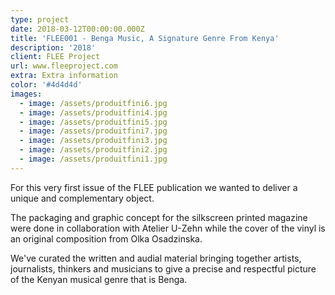 ```yaml
---
type: project
date: 2018-03-12T00:00:00.000Z
title: 'FLEE001 - Benga Music, A Signature Genre From Kenya'
description: '2018'
client: FLEE Project
url: www.fleeproject.com
extra: Extra information
color: '#4d4d4d'
images:
  - image: /assets/produitfini6.jpg
  - image: /assets/produitfini4.jpg
  - image: /assets/produitfini5.jpg
  - image: /assets/produitfini7.jpg
  - image: /assets/produitfini3.jpg
  - image: /assets/produitfini2.jpg
  - image: /assets/produitfini1.jpg
---
```

For this very first issue of the FLEE publication we wanted to deliver a unique and complementary object. 

The packaging and graphic concept for the silkscreen printed magazine were done in collaboration with Atelier U-Zehn while the cover of the vinyl is an original composition from Olka Osadzinska. 

We've curated the written and audial material bringing together artists, journalists, thinkers and musicians to give a precise and respectful picture of the Kenyan musical genre that is Benga.
